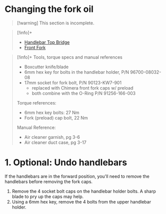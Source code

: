 # Changing the fork oil
> [!warning] This section is incomplete.

> [!info]+
> - [Handlebar Top Bridge](https://www.revzilla.com/oem/honda/2021-honda-trail-125-abs/handlebartop-bridge?submodel=ct125aac)
> - [Front Fork](https://www.revzilla.com/oem/honda/2021-honda-trail-125-abs/front-fork?submodel=ct125aac)

> [!info]+ Tools, torque specs and manual references
> - Boxcutter knife/blade
> - 6mm hex key for bolts in the handlebar holder, P/N 96700-08032-08
> - 17mm socket for fork bolt, P/N 90123-KW7-901
> 	- replaced with Chimera front fork caps w/ preload
> 	- both combine with the O-Ring P/N 91256-166-003
>
> Torque references:
> - 6mm hex key bolts: 27 Nm
> - Fork (preload) cap bolt, 22 Nm
>
> Manual Reference:
> - Air cleaner garnish, pg 3-6
> - Air cleaner duct case, pg 3-17

# 1. Optional: Undo handlebars
If the handlebars are in the forward position, you'll need to remove the handlebars before removing the fork caps.
1. Remove the 4 socket bolt caps on the handlebar holder bolts. A sharp blade to pry up the caps may help.
2. Using a 6mm hex key, remove the 4 bolts from the upper handlebar holder.
